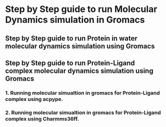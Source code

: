 # Step by Step guide to run Molecular Dynamics simulation in Gromacs

## Step by Step guide to run Protein in water molecular dynamics simulation using Gromacs

## Step by Step guide to run Protein-Ligand complex molecular dynamics simulation using Gromacs

### 1. Running molecular simualtion in gromacs for Protein-Ligand complex using acpype. 

### 2. Running molecular simualtion in gromacs for Protein-Ligand complex using Charmms36ff.
